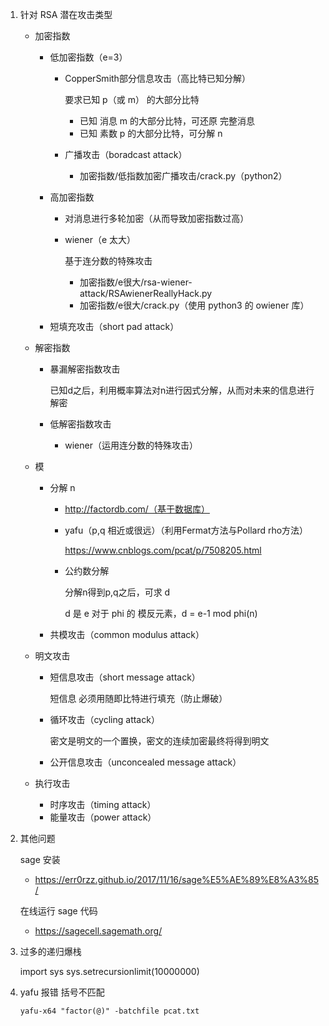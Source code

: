 1. 针对 RSA 潜在攻击类型

   + 加密指数

     - 低加密指数（e=3）

       - CopperSmith部分信息攻击（高比特已知分解）

         要求已知 p（或 m） 的大部分比特

         - 已知 消息 m 的大部分比特，可还原 完整消息
         - 已知 素数 p 的大部分比特，可分解 n

       - 广播攻击（boradcast attack）

         - 加密指数/低指数加密广播攻击/crack.py（python2）

     - 高加密指数

       - 对消息进行多轮加密（从而导致加密指数过高）

       - wiener（e 太大）

         基于连分数的特殊攻击

         - 加密指数/e很大/rsa-wiener-attack/RSAwienerReallyHack.py
         - 加密指数/e很大/crack.py（使用 python3 的 owiener 库）

     - 短填充攻击（short pad attack）

   + 解密指数

     + 暴漏解密指数攻击

       已知d之后，利用概率算法对n进行因式分解，从而对未来的信息进行解密

     + 低解密指数攻击

       - wiener（运用连分数的特殊攻击）

   + 模

     - 分解 n

       - http://factordb.com/（基于数据库）

       - yafu（p,q 相近或很远）（利用Fermat方法与Pollard rho方法）

         https://www.cnblogs.com/pcat/p/7508205.html

       - 公约数分解

         分解n得到p,q之后，可求 d

         d 是 e 对于 phi 的 模反元素，d = e-1 mod phi(n)

     + 共模攻击（common modulus attack）

   + 明文攻击

     + 短信息攻击（short message attack）

       短信息 必须用随即比特进行填充（防止爆破）

     + 循环攻击（cycling attack）

       密文是明文的一个置换，密文的连续加密最终将得到明文

     + 公开信息攻击（unconcealed message attack）

   + 执行攻击

     + 时序攻击（timing attack）
     + 能量攻击（power attack）

2. 其他问题

   sage 安装

   - https://err0rzz.github.io/2017/11/16/sage%E5%AE%89%E8%A3%85/

   在线运行 sage 代码

   - https://sagecell.sagemath.org/

3. 过多的递归爆栈

   import   sys
   sys.setrecursionlimit(10000000)

4. yafu 报错 括号不匹配

   ```
   yafu-x64 "factor(@)" -batchfile pcat.txt
   ```

